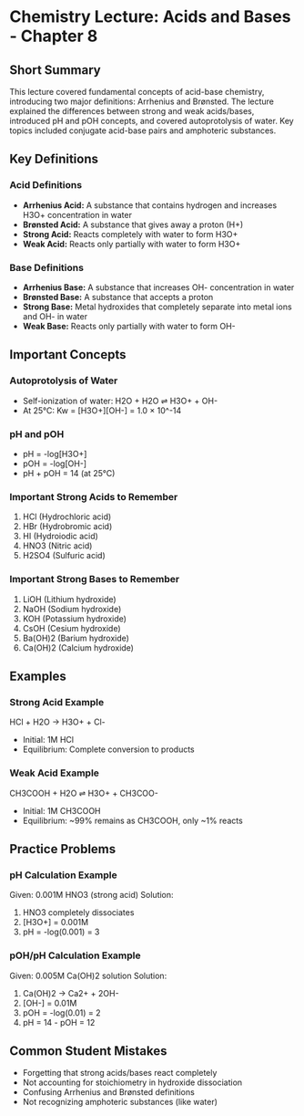 # Chemistry Lecture: Acids and Bases - Chapter 8

## Short Summary
This lecture covered fundamental concepts of acid-base chemistry, introducing two major definitions: Arrhenius and Brønsted. The lecture explained the differences between strong and weak acids/bases, introduced pH and pOH concepts, and covered autoprotolysis of water. Key topics included conjugate acid-base pairs and amphoteric substances.

## Key Definitions

### Acid Definitions
- **Arrhenius Acid:** A substance that contains hydrogen and increases H3O+ concentration in water
- **Brønsted Acid:** A substance that gives away a proton (H+)
- **Strong Acid:** Reacts completely with water to form H3O+
- **Weak Acid:** Reacts only partially with water to form H3O+

### Base Definitions
- **Arrhenius Base:** A substance that increases OH- concentration in water
- **Brønsted Base:** A substance that accepts a proton
- **Strong Base:** Metal hydroxides that completely separate into metal ions and OH- in water
- **Weak Base:** Reacts only partially with water to form OH-

## Important Concepts

### Autoprotolysis of Water
- Self-ionization of water: H2O + H2O ⇌ H3O+ + OH-
- At 25°C: Kw = [H3O+][OH-] = 1.0 × 10^-14

### pH and pOH
- pH = -log[H3O+]
- pOH = -log[OH-]
- pH + pOH = 14 (at 25°C)

### Important Strong Acids to Remember
1. HCl (Hydrochloric acid)
2. HBr (Hydrobromic acid)
3. HI (Hydroiodic acid)
4. HNO3 (Nitric acid)
5. H2SO4 (Sulfuric acid)

### Important Strong Bases to Remember
1. LiOH (Lithium hydroxide)
2. NaOH (Sodium hydroxide)
3. KOH (Potassium hydroxide)
4. CsOH (Cesium hydroxide)
5. Ba(OH)2 (Barium hydroxide)
6. Ca(OH)2 (Calcium hydroxide)

## Examples

### Strong Acid Example
HCl + H2O → H3O+ + Cl-
- Initial: 1M HCl
- Equilibrium: Complete conversion to products

### Weak Acid Example
CH3COOH + H2O ⇌ H3O+ + CH3COO-
- Initial: 1M CH3COOH
- Equilibrium: ~99% remains as CH3COOH, only ~1% reacts

## Practice Problems

### pH Calculation Example
Given: 0.001M HNO3 (strong acid)
Solution:
1. HNO3 completely dissociates
2. [H3O+] = 0.001M
3. pH = -log(0.001) = 3

### pOH/pH Calculation Example
Given: 0.005M Ca(OH)2 solution
Solution:
1. Ca(OH)2 → Ca2+ + 2OH-
2. [OH-] = 0.01M
3. pOH = -log(0.01) = 2
4. pH = 14 - pOH = 12

## Common Student Mistakes
- Forgetting that strong acids/bases react completely
- Not accounting for stoichiometry in hydroxide dissociation
- Confusing Arrhenius and Brønsted definitions
- Not recognizing amphoteric substances (like water)
